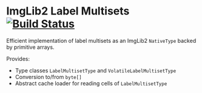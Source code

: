 # ImgLib2 Label Multisets [![Build Status](https://travis-ci.org/saalfeldlab/imglib2-label-multisets.svg?branch=master)](https://travis-ci.org/saalfeldlab/imglib2-label-multisets)

Efficient implementation of label multisets as an ImgLib2 `NativeType` backed by primitive arrays.

Provides:
* Type classes `LabelMultisetType` and `VolatileLabelMultisetType`
* Conversion to/from `byte[]`
* Abstract cache loader for reading cells of `LabelMultisetType`
